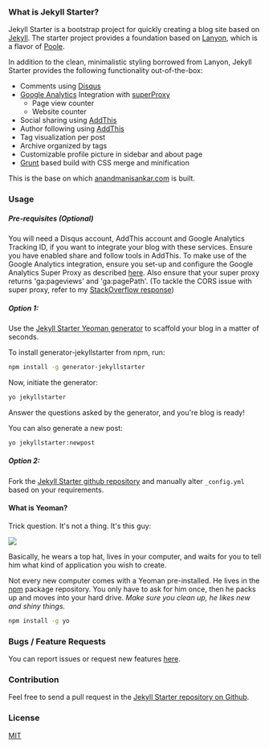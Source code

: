 ### What is Jekyll Starter?

Jekyll Starter is a bootstrap project for quickly creating a blog site based on [Jekyll](http://jekyllrb.com/). The starter project provides a foundation based on [Lanyon](https://github.com/poole/lanyon), which is a flavor of [Poole](https://github.com/poole/poole).

In addition to the clean, minimalistic styling borrowed from Lanyon, Jekyll Starter provides the following functionality out-of-the-box:

* Comments using [Disqus](https://disqus.com/)
* [Google Analytics](http://www.google.co.in/analytics/) Integration with [superProxy](https://developers.google.com/analytics/solutions/google-analytics-super-proxy)
  * Page view counter
  * Website counter
* Social sharing using [AddThis](http://www.addthis.com/)
* Author following using [AddThis](http://www.addthis.com/)
* Tag visualization per post
* Archive organized by tags
* Customizable profile picture in sidebar and about page
* [Grunt](http://gruntjs.com/) based build with CSS merge and minification

This is the base on which [anandmanisankar.com](http://anandmanisankar.com) is built.

### Usage

##### Pre-requisites (Optional)

You will need a Disqus account, AddThis account and Google Analytics Tracking ID, if you want to integrate your blog with these services. Ensure you have enabled share and follow tools in AddThis. To make use of the Google Analytics integration, ensure you set-up and configure the Google Analytics Super Proxy as described [here](https://developers.google.com/analytics/solutions/google-analytics-super-proxy). Also ensure that your super proxy returns 'ga:pageviews' and 'ga:pagePath'.
(To tackle the CORS issue with super proxy, refer to my [StackOverflow response](http://stackoverflow.com/a/25758257/121241))

##### Option 1:

Use the [Jekyll Starter Yeoman generator](https://www.npmjs.org/package/generator-jekyllstarter) to scaffold your blog in a matter of seconds.

To install generator-jekyllstarter from npm, run:

```bash
npm install -g generator-jekyllstarter
```

Now, initiate the generator:

```bash
yo jekyllstarter
```

Answer the questions asked by the generator, and you're blog is ready!

You can also generate a new post:

```bash
yo jekyllstarter:newpost
```

##### Option 2:

Fork the [Jekyll Starter github repository](https://github.com/msanand/jekyllstarter) and manually alter `_config.yml` based on your requirements.


#### What is Yeoman?

Trick question. It's not a thing. It's this guy:

![](http://i.imgur.com/JHaAlBJ.png)

Basically, he wears a top hat, lives in your computer, and waits for you to tell him what kind of application you wish to create.

Not every new computer comes with a Yeoman pre-installed. He lives in the [npm](https://npmjs.org) package repository. You only have to ask for him once, then he packs up and moves into your hard drive. *Make sure you clean up, he likes new and shiny things.*

```bash
npm install -g yo
```

### Bugs / Feature Requests

You can report issues or request new features [here](https://github.com/msanand/jekyllstarter/issues).

### Contribution

Feel free to send a pull request in the [Jekyll Starter repository on Github](https://github.com/msanand/jekyllstarter).

### License

[MIT](https://github.com/msanand/jekyllstarter/blob/master/LICENSE)
